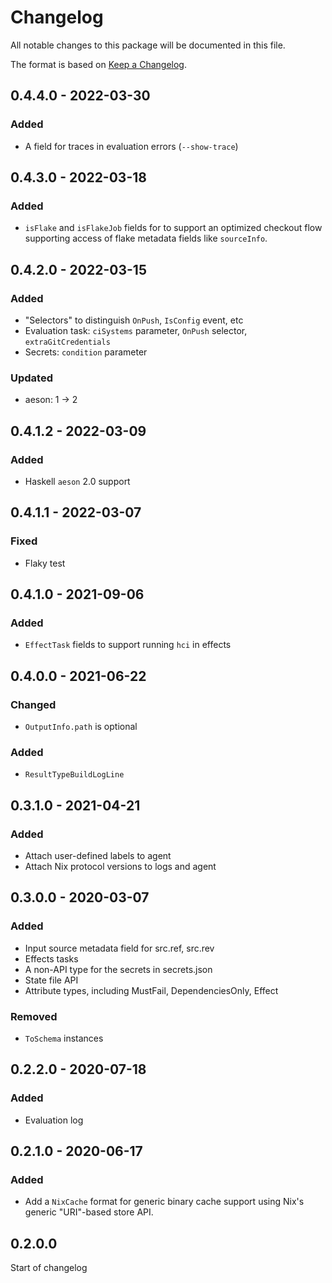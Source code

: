 
# Changelog

All notable changes to this package will be documented in this file.

The format is based on [Keep a Changelog](https://keepachangelog.com/en/1.0.0/).

## 0.4.4.0 - 2022-03-30

### Added

 - A field for traces in evaluation errors (`--show-trace`)

## 0.4.3.0 - 2022-03-18

### Added

 - `isFlake` and `isFlakeJob` fields for to support an optimized checkout flow
   supporting access of flake metadata fields like `sourceInfo`.

## 0.4.2.0 - 2022-03-15

### Added

 - "Selectors" to distinguish `OnPush`, `IsConfig` event, etc
 - Evaluation task: `ciSystems` parameter, `OnPush` selector, `extraGitCredentials`
 - Secrets: `condition` parameter

### Updated

 - aeson: 1 -> 2

## 0.4.1.2 - 2022-03-09

### Added

 - Haskell `aeson` 2.0 support

## 0.4.1.1 - 2022-03-07

### Fixed

 - Flaky test

## 0.4.1.0 - 2021-09-06

### Added

 - `EffectTask` fields to support running `hci` in effects

## 0.4.0.0 - 2021-06-22

### Changed

 - `OutputInfo.path` is optional

### Added

 - `ResultTypeBuildLogLine`

## 0.3.1.0 - 2021-04-21

### Added

 - Attach user-defined labels to agent
 - Attach Nix protocol versions to logs and agent

## 0.3.0.0 - 2020-03-07

### Added

 - Input source metadata field for src.ref, src.rev
 - Effects tasks
 - A non-API type for the secrets in secrets.json
 - State file API
 - Attribute types, including MustFail, DependenciesOnly, Effect

### Removed

 - `ToSchema` instances

## 0.2.2.0 - 2020-07-18

### Added

 - Evaluation log

## 0.2.1.0 - 2020-06-17

### Added

 - Add a `NixCache` format for generic binary cache support using Nix's generic "URI"-based store API.

## 0.2.0.0

Start of changelog


